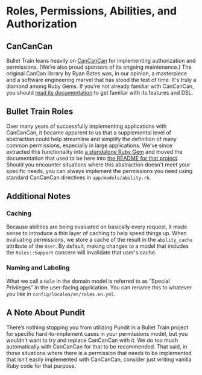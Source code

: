 # Roles, Permissions, Abilities, and Authorization

## CanCanCan
Bullet Train leans heavily on [CanCanCan](https://github.com/CanCanCommunity/cancancan) for implementing authorization and permissions. (We’re also proud sponsors of its ongoing maintenance.) The original CanCan library by Ryan Bates was, in our opinion, a masterpiece and a software engineering marvel that has stood the test of time. It's truly a diamond among Ruby Gems. If you're not already familiar with CanCanCan, you should [read its documentation](https://github.com/CanCanCommunity/cancancan) to get familiar with its features and DSL.

## Bullet Train Roles
Over many years of successfully implementing applications with CanCanCan, it became apparent to us that a supplemental level of abstraction could help streamline and simplify the definition of many common permissions, especially in large applications. We've since extracted this functionality into [a standalone Ruby Gem](https://github.com/bullet-train-co/bullet_train-core/tree/main/bullet_train-roles) and moved the documentation that used to be here into [the README for that project](https://github.com/bullet-train-co/bullet_train-core/tree/main/bullet_train-roles). Should you encounter situations where this abstraction doesn't meet your specific needs, you can always implement the permissions you need using standard CanCanCan directives in `app/models/ability.rb`.

## Additional Notes

### Caching
Because abilities are being evaluated on basically every request, it made sense to introduce a thin layer of caching to help speed things up. When evaluating permissions, we store a cache of the result in the `ability_cache` attribute of the `User`. By default, making changes to a model that includes the `Roles::Support` concern will invalidate that user's cache.

### Naming and Labeling
What we call a `Role` in the domain model is referred to as “Special Privileges” in the user-facing application. You can rename this to whatever you like in `config/locales/en/roles.en.yml`.

## A Note About Pundit
There’s nothing stopping you from utilizing Pundit in a Bullet Train project for specific hard-to-implement cases in your permissions model, but you wouldn’t want to try and replace CanCanCan with it. We do too much automatically with CanCanCan for that to be recommended. That said, in those situations where there is a permission that needs to be implemented that isn’t easily implemented with CanCanCan, consider just writing vanilla Ruby code for that purpose.
